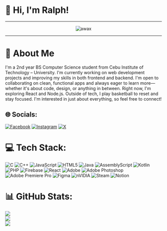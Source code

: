 # 👋 Hi, I'm Ralph!

<hr />

<p align="center">
  <img src="https://github.com/user-attachments/assets/39c3758a-3376-46bd-bc67-8c1ad1d48165" alt="awax" />
</p>

<hr />


# 💫 About Me

I'm a 2nd year BS Computer Science student from Cebu Institute of Technology – University. I'm currently working on web development projects and improving my skills in both frontend and backend. I'm open to collaborating on clean, functional apps and always eager to learn more—whether it's about code, design, or anything in between. Right now, I'm exploring React and Node.js. Outside of tech, I play basketball to reset and stay focused. I'm interested in just about everything, so feel free to connect!



## 🌐 Socials:
[![Facebook](https://img.shields.io/badge/Facebook-%231877F2.svg?logo=Facebook&logoColor=white)](https://facebook.com/ransalvame) [![Instagram](https://img.shields.io/badge/Instagram-%23E4405F.svg?logo=Instagram&logoColor=white)](https://instagram.com/_ralphandrew) [![X](https://img.shields.io/badge/X-black.svg?logo=X&logoColor=white)](https://x.com/ralphandreww13) 

# 💻 Tech Stack:
![C](https://img.shields.io/badge/c-%2300599C.svg?style=for-the-badge&logo=c&logoColor=white) ![C++](https://img.shields.io/badge/c++-%2300599C.svg?style=for-the-badge&logo=c%2B%2B&logoColor=white) ![JavaScript](https://img.shields.io/badge/javascript-%23323330.svg?style=for-the-badge&logo=javascript&logoColor=%23F7DF1E) ![HTML5](https://img.shields.io/badge/html5-%23E34F26.svg?style=for-the-badge&logo=html5&logoColor=white) ![Java](https://img.shields.io/badge/java-%23ED8B00.svg?style=for-the-badge&logo=openjdk&logoColor=white) ![AssemblyScript](https://img.shields.io/badge/assembly%20script-%23000000.svg?style=for-the-badge&logo=assemblyscript&logoColor=white) ![Kotlin](https://img.shields.io/badge/kotlin-%237F52FF.svg?style=for-the-badge&logo=kotlin&logoColor=white) ![PHP](https://img.shields.io/badge/php-%23777BB4.svg?style=for-the-badge&logo=php&logoColor=white) ![Firebase](https://img.shields.io/badge/firebase-%23039BE5.svg?style=for-the-badge&logo=firebase) ![React](https://img.shields.io/badge/react-%2320232a.svg?style=for-the-badge&logo=react&logoColor=%2361DAFB) ![Adobe](https://img.shields.io/badge/adobe-%23FF0000.svg?style=for-the-badge&logo=adobe&logoColor=white) ![Adobe Photoshop](https://img.shields.io/badge/adobe%20photoshop-%2331A8FF.svg?style=for-the-badge&logo=adobe%20photoshop&logoColor=white) ![Adobe Premiere Pro](https://img.shields.io/badge/Adobe%20Premiere%20Pro-9999FF.svg?style=for-the-badge&logo=Adobe%20Premiere%20Pro&logoColor=white) ![Figma](https://img.shields.io/badge/figma-%23F24E1E.svg?style=for-the-badge&logo=figma&logoColor=white) ![nVIDIA](https://img.shields.io/badge/nVIDIA-%2376B900.svg?style=for-the-badge&logo=nVIDIA&logoColor=white) ![Steam](https://img.shields.io/badge/steam-%23000000.svg?style=for-the-badge&logo=steam&logoColor=white) ![Notion](https://img.shields.io/badge/Notion-%23000000.svg?style=for-the-badge&logo=notion&logoColor=white)
# 📊 GitHub Stats:
![](https://github-readme-stats.vercel.app/api?username=drewdreww&theme=dark&hide_border=false&include_all_commits=false&count_private=false)<br/>
![](https://nirzak-streak-stats.vercel.app/?user=drewdreww&theme=dark&hide_border=false)<br/>
![](https://github-readme-stats.vercel.app/api/top-langs/?username=drewdreww&theme=dark&hide_border=false&include_all_commits=false&count_private=false&layout=compact)

<!-- Proudly created with GPRM ( https://gprm.itsvg.in ) -->
